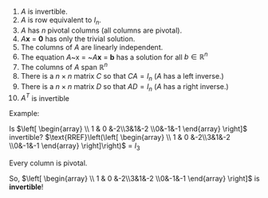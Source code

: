 1. $A$ is invertible.
2. $A$ is row equivalent to $I_n$.
3. $A$ has $n$ pivotal columns (all columns are pivotal).
4. $A \mathbf{x}$ = $\mathbf{0}$ has only the trivial solution.
5. The columns of $A$ are linearly independent.
6. The equation $A$~x = ~$A \mathbf{x}$ = $\mathbf{b}$ has a solution for all $b \in \mathbb{R}^n$
7. The columns of $A$ span $\mathbb{R}^n$
8. There is a $n \times n$ matrix $C$ so that $CA = I_n$ ($A$ has a left inverse.)
9. There is a $n \times n$ matrix $D$ so that $AD = I_n$ ($A$ has a right inverse.)
10. $A^T$ is invertible

Example: 

Is $\left[ \begin{array}  \\ 1 & 0 &-2\\3&1&-2 \\0&-1&-1 \end{array} \right]$ invertible? 
$\text{RREF}\left(\left[ \begin{array}  \\ 1 & 0 &-2\\3&1&-2 \\0&-1&-1 \end{array} \right]\right)$ = $I_3$

Every column is pivotal.

So, $\left[ \begin{array}  \\ 1 & 0 &-2\\3&1&-2 \\0&-1&-1 \end{array} \right]$ is **invertible**!